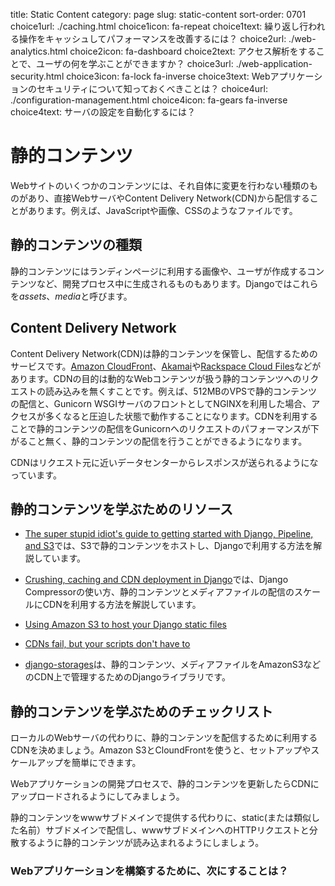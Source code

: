 title: Static Content
category: page
slug: static-content
sort-order: 0701
choice1url: ./caching.html
choice1icon: fa-repeat
choice1text: 繰り返し行われる操作をキャッシュしてパフォーマンスを改善するには？
choice2url: ./web-analytics.html
choice2icon: fa-dashboard
choice2text: アクセス解析をすることで、ユーザの何を学ぶことができますか？
choice3url: ./web-application-security.html
choice3icon: fa-lock fa-inverse
choice3text: Webアプリケーションのセキュリティについて知っておくべきことは？
choice4url: ./configuration-management.html
choice4icon: fa-gears fa-inverse
choice4text: サーバの設定を自動化するには？


<!-- # Static content -->
# 静的コンテンツ
<!-- Some content on a website does not change and therefore should be served
up either directly through the web server or a content delivery network (CDN).
Examples include JavaScript, image, and CSS files. -->
Webサイトのいくつかのコンテンツには、それ自体に変更を行わない種類のものがあり、直接WebサーバやContent Delivery Network(CDN)から配信することがあります。例えば、JavaScriptや画像、CSSのようなファイルです。

<!-- ## Types of static content -->
## 静的コンテンツの種類
<!-- Static content can be either assets created as part of your development
process such as images on your landing page or user-generated content. The 
Django framework calls these two categories *assets* and *media*. -->
静的コンテンツにはランディンページに利用する画像や、ユーザが作成するコンテンツなど、開発プロセス中に生成されるものもあります。Djangoではこれらを*assets*、*media*と呼びます。

<!-- ## Content delivery networks -->
## Content Delivery Network
<!-- A content delivery network (CDN) is a third party that stores and serves 
static files. [Amazon CloudFront](http://aws.amazon.com/cloudfront/),
[Akamai](http://www.akamai.com/), and 
[Rackspace Cloud Files](http://www.rackspace.com/cloud/public/files/) 
are examples of CDNs. The purpose of a CDN is to remove the load of static
file requests from web servers that are handling dynamic web content. For
example, if you have an nginx server that handles both static files and 
acts as a front for a Green Unicorn WSGI server on a 512 megabyte 
virtual private server, the nginx server will run into resource 
constraints under heavy traffic. A CDN can remove the need to serve static
assets from that nginx server so it can purely act as a pass through for 
requests to the Green Unicorn WSGI server. -->
Content Delivery Network(CDN)は静的コンテンツを保管し、配信するためのサービスです。[Amazon CloudFront](http://aws.amazon.com/cloudfront/)、[Akamai](http://www.akamai.com/)や[Rackspace Cloud Files](http://www.rackspace.com/cloud/public/files/)などがあります。CDNの目的は動的なWebコンテンツが扱う静的コンテンツへのリクエストの読み込みを無くすことです。例えば、512MBのVPSで静的コンテンツの配信と、Gunicorn WSGIサーバのフロントとしてNGINXを利用した場合、アクセスが多くなると圧迫した状態で動作することになります。CDNを利用することで静的コンテンツの配信をGunicornへのリクエストのパフォーマンスが下がること無く、静的コンテンツの配信を行うことができるようになります。

<!-- CDNs send content responses from data centers with the closest proximity to the requester. -->
CDNはリクエスト元に近いデータセンターからレスポンスが送られるようになっています。

<!-- ## Static Content Resources -->
## 静的コンテンツを学ぶためのリソース

<!-- * [The super stupid idiot's guide to getting started with Django, Pipeline, and S3](http://blog.iambob.me/the-super-stupid-idiots-guide-to-getting-started-with-django-pipeline-and-s3/)
  shows how to host static content on S3 and use those files with Django. -->
* [The super stupid idiot's guide to getting started with Django, Pipeline, and S3](http://blog.iambob.me/the-super-stupid-idiots-guide-to-getting-started-with-django-pipeline-and-s3/)では、S3で静的コンテンツをホストし、Djangoで利用する方法を解説しています。

<!-- * [Crushing, caching and CDN deployment in Django](http://tech.marksblogg.com/crushing-caching-cdn-django.html)
  shows how to use django-compressor and a CDN to scale static and media
  file serving.-->
* [Crushing, caching and CDN deployment in Django](http://tech.marksblogg.com/crushing-caching-cdn-django.html)では、Django Compressorの使い方、静的コンテンツとメディアファイルの配信のスケールにCDNを利用する方法を解説しています。

* [Using Amazon S3 to host your Django static files](http://blog.doismellburning.co.uk/2012/07/14/using-amazon-s3-to-host-your-django-static-files/)

* [CDNs fail, but your scripts don't have to](http://www.hanselman.com/blog/CDNsFailButYourScriptsDontHaveToFallbackFromCDNToLocalJQuery.aspx)

<!-- * [django-storages](http://django-storages.readthedocs.org/en/latest/) is 
a Django library for managing static and media files on services such as
Amazon S3 and other content delivery networks. -->
* [django-storages](http://django-storages.readthedocs.org/en/latest/)は、静的コンテンツ、メディアファイルをAmazonS3などのCDN上で管理するためのDjangoライブラリです。

<!-- ## Static content learning checklist -->
## 静的コンテンツを学ぶためのチェックリスト

<i class="fa fa-check-square-o"></i>
<!-- Identify a content delivery network to offload serving static content files
from your local web server. I recommend using Amazon S3 with CloudFront as 
it's easy to set up and will scale to high bandwidth demands. -->
ローカルのWebサーバの代わりに、静的コンテンツを配信するために利用するCDNを決めましょう。Amazon S3とCloundFrontを使うと、セットアップやスケールアップを簡単にできます。

<i class="fa fa-check-square-o"></i>
<!-- Update your web application deployment process so updated static files are
uploaded to the CDN.  -->
Webアプリケーションの開発プロセスで、静的コンテンツを更新したらCDNにアップロードされるようにしてみましょう。

<i class="fa fa-check-square-o"></i>
<!-- Move static content serving from the www subdomain to a static (or similarly
named) subdomain so browsers will load static content in parallel to www
HTTP requests. -->
静的コンテンツをwwwサブドメインで提供する代わりに、static(または類似した名前）サブドメインで配信し、wwwサブドメインへのHTTPリクエストと分散するように静的コンテンツが読み込まれるようにしましょう。


<!-- ### What's next for building your app? -->
### Webアプリケーションを構築するために、次にすることは？